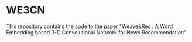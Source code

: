 # WE3CN
This repository contains the code to the paper "Weave&amp;Rec : A Word Embedding based 3-D Convolutional Network for News Recommendation"
